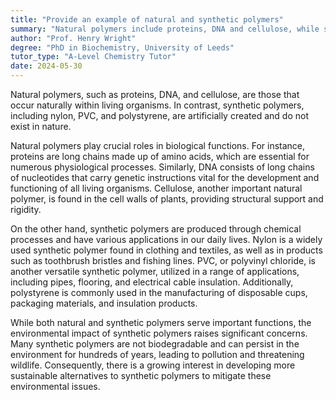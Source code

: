 ```yaml
---
title: "Provide an example of natural and synthetic polymers"
summary: "Natural polymers include proteins, DNA and cellulose, while synthetic polymers include nylon, PVC and polystyrene."
author: "Prof. Henry Wright"
degree: "PhD in Biochemistry, University of Leeds"
tutor_type: "A-Level Chemistry Tutor"
date: 2024-05-30
---
```


Natural polymers, such as proteins, DNA, and cellulose, are those that occur naturally within living organisms. In contrast, synthetic polymers, including nylon, PVC, and polystyrene, are artificially created and do not exist in nature.

Natural polymers play crucial roles in biological functions. For instance, proteins are long chains made up of amino acids, which are essential for numerous physiological processes. Similarly, DNA consists of long chains of nucleotides that carry genetic instructions vital for the development and functioning of all living organisms. Cellulose, another important natural polymer, is found in the cell walls of plants, providing structural support and rigidity.

On the other hand, synthetic polymers are produced through chemical processes and have various applications in our daily lives. Nylon is a widely used synthetic polymer found in clothing and textiles, as well as in products such as toothbrush bristles and fishing lines. PVC, or polyvinyl chloride, is another versatile synthetic polymer, utilized in a range of applications, including pipes, flooring, and electrical cable insulation. Additionally, polystyrene is commonly used in the manufacturing of disposable cups, packaging materials, and insulation products.

While both natural and synthetic polymers serve important functions, the environmental impact of synthetic polymers raises significant concerns. Many synthetic polymers are not biodegradable and can persist in the environment for hundreds of years, leading to pollution and threatening wildlife. Consequently, there is a growing interest in developing more sustainable alternatives to synthetic polymers to mitigate these environmental issues.
    